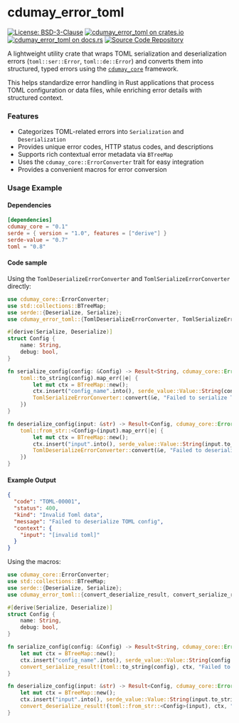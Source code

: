 # cdumay_error_toml

[![License: BSD-3-Clause](https://img.shields.io/badge/license-BSD--3--Clause-blue)](./LICENSE)
[![cdumay_error_toml on crates.io](https://img.shields.io/crates/v/cdumay_error_toml)](https://crates.io/crates/cdumay_error_toml)
[![cdumay_error_toml on docs.rs](https://docs.rs/cdumay_error_toml/badge.svg)](https://docs.rs/cdumay_error_toml)
[![Source Code Repository](https://img.shields.io/badge/Code-On%20GitHub-blue?logo=GitHub)](https://github.com/cdumay/cdumay_error_toml)

A lightweight utility crate that wraps TOML serialization and deserialization errors (`toml::ser::Error`, `toml::de::Error`) and converts them into structured, typed errors using the [`cdumay_core`](https://!docs.rs/cdumay-error/) framework.

This helps standardize error handling in Rust applications that process TOML configuration or data files, while enriching error details with structured context.

### Features

- Categorizes TOML-related errors into `Serialization` and `Deserialization`
- Provides unique error codes, HTTP status codes, and descriptions
- Supports rich contextual error metadata via `BTreeMap`
- Uses the `cdumay_core::ErrorConverter` trait for easy integration
- Provides a convenient macros for error conversion

### Usage Example

#### Dependencies

```toml
[dependencies]
cdumay_core = "0.1"
serde = { version = "1.0", features = ["derive"] }
serde-value = "0.7"
toml = "0.8"
```

#### Code sample

Using the `TomlDeserializeErrorConverter` and `TomlSerializeErrorConverter` directly:
```rust
use cdumay_core::ErrorConverter;
use std::collections::BTreeMap;
use serde::{Deserialize, Serialize};
use cdumay_error_toml::{TomlDeserializeErrorConverter, TomlSerializeErrorConverter};

#[derive(Serialize, Deserialize)]
struct Config {
    name: String,
    debug: bool,
}

fn serialize_config(config: &Config) -> Result<String, cdumay_core::Error> {
    toml::to_string(config).map_err(|e| {
        let mut ctx = BTreeMap::new();
        ctx.insert("config_name".into(), serde_value::Value::String(config.name.clone()));
        TomlSerializeErrorConverter::convert(&e, "Failed to serialize TOML config".into(), ctx)
    })
}

fn deserialize_config(input: &str) -> Result<Config, cdumay_core::Error> {
    toml::from_str::<Config>(input).map_err(|e| {
        let mut ctx = BTreeMap::new();
        ctx.insert("input".into(), serde_value::Value::String(input.to_string()));
        TomlDeserializeErrorConverter::convert(&e, "Failed to deserialize TOML config".into(), ctx)
    })
}
```

#### Example Output

```json
{
  "code": "TOML-00001",
  "status": 400,
  "kind": "Invalid Toml data",
  "message": "Failed to deserialize TOML config",
  "context": {
    "input": "[invalid toml]"
  }
}
```

Using the macros:
```rust
use cdumay_core::ErrorConverter;
use std::collections::BTreeMap;
use serde::{Deserialize, Serialize};
use cdumay_error_toml::{convert_deserialize_result, convert_serialize_result};

#[derive(Serialize, Deserialize)]
struct Config {
    name: String,
    debug: bool,
}

fn serialize_config(config: &Config) -> Result<String, cdumay_core::Error> {
    let mut ctx = BTreeMap::new();
    ctx.insert("config_name".into(), serde_value::Value::String(config.name.clone()));
    convert_serialize_result!(toml::to_string(config), ctx, "Failed to serialize TOML config")
}

fn deserialize_config(input: &str) -> Result<Config, cdumay_core::Error> {
    let mut ctx = BTreeMap::new();
    ctx.insert("input".into(), serde_value::Value::String(input.to_string()));
    convert_deserialize_result!(toml::from_str::<Config>(input), ctx, "Failed to deserialize TOML config")
}
```

